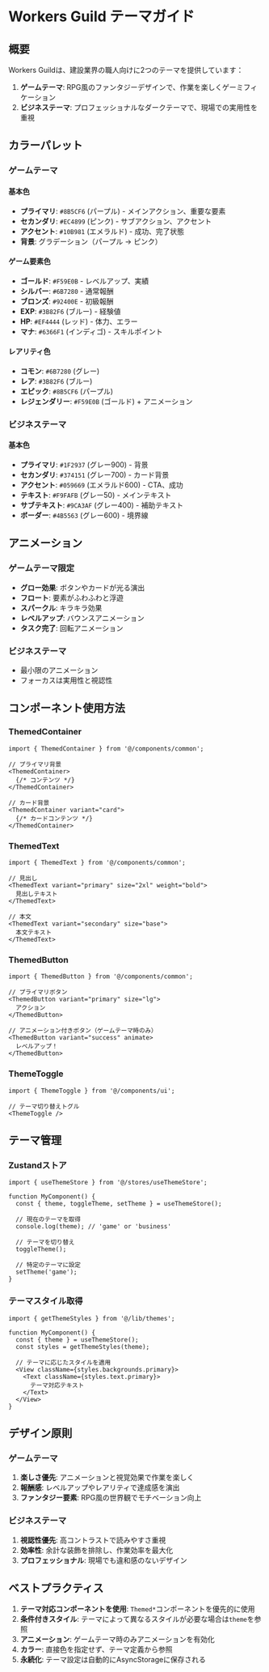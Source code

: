 # Workers Guild テーマガイド

## 概要

Workers Guildは、建設業界の職人向けに2つのテーマを提供しています：

1. **ゲームテーマ**: RPG風のファンタジーデザインで、作業を楽しくゲーミフィケーション
2. **ビジネステーマ**: プロフェッショナルなダークテーマで、現場での実用性を重視

## カラーパレット

### ゲームテーマ

#### 基本色
- **プライマリ**: `#8B5CF6` (パープル) - メインアクション、重要な要素
- **セカンダリ**: `#EC4899` (ピンク) - サブアクション、アクセント
- **アクセント**: `#10B981` (エメラルド) - 成功、完了状態
- **背景**: グラデーション（パープル → ピンク）

#### ゲーム要素色
- **ゴールド**: `#F59E0B` - レベルアップ、実績
- **シルバー**: `#6B7280` - 通常報酬
- **ブロンズ**: `#92400E` - 初級報酬
- **EXP**: `#3B82F6` (ブルー) - 経験値
- **HP**: `#EF4444` (レッド) - 体力、エラー
- **マナ**: `#6366F1` (インディゴ) - スキルポイント

#### レアリティ色
- **コモン**: `#6B7280` (グレー)
- **レア**: `#3B82F6` (ブルー)
- **エピック**: `#8B5CF6` (パープル)
- **レジェンダリー**: `#F59E0B` (ゴールド) + アニメーション

### ビジネステーマ

#### 基本色
- **プライマリ**: `#1F2937` (グレー900) - 背景
- **セカンダリ**: `#374151` (グレー700) - カード背景
- **アクセント**: `#059669` (エメラルド600) - CTA、成功
- **テキスト**: `#F9FAFB` (グレー50) - メインテキスト
- **サブテキスト**: `#9CA3AF` (グレー400) - 補助テキスト
- **ボーダー**: `#4B5563` (グレー600) - 境界線

## アニメーション

### ゲームテーマ限定
- **グロー効果**: ボタンやカードが光る演出
- **フロート**: 要素がふわふわと浮遊
- **スパークル**: キラキラ効果
- **レベルアップ**: バウンスアニメーション
- **タスク完了**: 回転アニメーション

### ビジネステーマ
- 最小限のアニメーション
- フォーカスは実用性と視認性

## コンポーネント使用方法

### ThemedContainer
```tsx
import { ThemedContainer } from '@/components/common';

// プライマリ背景
<ThemedContainer>
  {/* コンテンツ */}
</ThemedContainer>

// カード背景
<ThemedContainer variant="card">
  {/* カードコンテンツ */}
</ThemedContainer>
```

### ThemedText
```tsx
import { ThemedText } from '@/components/common';

// 見出し
<ThemedText variant="primary" size="2xl" weight="bold">
  見出しテキスト
</ThemedText>

// 本文
<ThemedText variant="secondary" size="base">
  本文テキスト
</ThemedText>
```

### ThemedButton
```tsx
import { ThemedButton } from '@/components/common';

// プライマリボタン
<ThemedButton variant="primary" size="lg">
  アクション
</ThemedButton>

// アニメーション付きボタン（ゲームテーマ時のみ）
<ThemedButton variant="success" animate>
  レベルアップ！
</ThemedButton>
```

### ThemeToggle
```tsx
import { ThemeToggle } from '@/components/ui';

// テーマ切り替えトグル
<ThemeToggle />
```

## テーマ管理

### Zustandストア
```tsx
import { useThemeStore } from '@/stores/useThemeStore';

function MyComponent() {
  const { theme, toggleTheme, setTheme } = useThemeStore();
  
  // 現在のテーマを取得
  console.log(theme); // 'game' or 'business'
  
  // テーマを切り替え
  toggleTheme();
  
  // 特定のテーマに設定
  setTheme('game');
}
```

### テーマスタイル取得
```tsx
import { getThemeStyles } from '@/lib/themes';

function MyComponent() {
  const { theme } = useThemeStore();
  const styles = getThemeStyles(theme);
  
  // テーマに応じたスタイルを適用
  <View className={styles.backgrounds.primary}>
    <Text className={styles.text.primary}>
      テーマ対応テキスト
    </Text>
  </View>
}
```

## デザイン原則

### ゲームテーマ
1. **楽しさ優先**: アニメーションと視覚効果で作業を楽しく
2. **報酬感**: レベルアップやレアリティで達成感を演出
3. **ファンタジー要素**: RPG風の世界観でモチベーション向上

### ビジネステーマ
1. **視認性優先**: 高コントラストで読みやすさ重視
2. **効率性**: 余計な装飾を排除し、作業効率を最大化
3. **プロフェッショナル**: 現場でも違和感のないデザイン

## ベストプラクティス

1. **テーマ対応コンポーネントを使用**: `Themed*`コンポーネントを優先的に使用
2. **条件付きスタイル**: テーマによって異なるスタイルが必要な場合は`theme`を参照
3. **アニメーション**: ゲームテーマ時のみアニメーションを有効化
4. **カラー**: 直接色を指定せず、テーマ定義から参照
5. **永続化**: テーマ設定は自動的にAsyncStorageに保存される